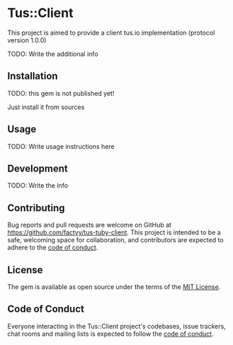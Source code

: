 # Tus::Client

This project is aimed to provide a client tus.io implementation (protocol version 1.0.0)

TODO: Write the additional info

## Installation

TODO: this gem is not published yet!

Just install it from sources

## Usage

TODO: Write usage instructions here

## Development

TODO: Write the info

## Contributing

Bug reports and pull requests are welcome on GitHub at https://github.com/factyy/tus-tuby-client. This project is intended to be a safe, welcoming space for collaboration, and contributors are expected to adhere to the [code of conduct](https://github.com/factyy/tus-ruby-client/blob/master/CODE_OF_CONDUCT.md).


## License

The gem is available as open source under the terms of the [MIT License](https://opensource.org/licenses/MIT).

## Code of Conduct

Everyone interacting in the Tus::Client project's codebases, issue trackers, chat rooms and mailing lists is expected to follow the [code of conduct](https://github.com/factyy/tus-ruby-client/blob/master/CODE_OF_CONDUCT.md).
